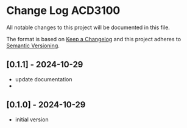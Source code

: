# Change Log ACD3100

All notable changes to this project will be documented in this file.

The format is based on [Keep a Changelog](http://keepachangelog.com/)
and this project adheres to [Semantic Versioning](http://semver.org/).


## [0.1.1] - 2024-10-29
- update documentation
- 

## [0.1.0] - 2024-10-29
- initial version




